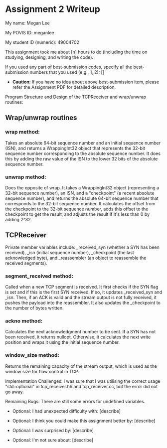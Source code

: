Assignment 2 Writeup
=============

My name: Megan Lee

My POVIS ID: meganlee

My student ID (numeric): 49004702

This assignment took me about [n] hours to do (including the time on studying, designing, and writing the code).

If you used any part of best-submission codes, specify all the best-submission numbers that you used (e.g., 1, 2): []

- **Caution**: If you have no idea about above best-submission item, please refer the Assignment PDF for detailed description.

Program Structure and Design of the TCPReceiver and wrap/unwrap routines:
## Wrap/unwrap routines

### wrap method:
Takes an absolute 64-bit sequence number and an initial sequence number (ISN), and returns a WrappingInt32 object that represents the 32-bit sequence number corresponding to the absolute sequence number. It does this by adding the raw value of the ISN to the lower 32 bits of the absolute sequence number.

### unwrap method:
Does the opposite of wrap. It takes a WrappingInt32 object (representing a 32-bit sequence number), an ISN, and a "checkpoint" (a recent absolute sequence number), and returns the absolute 64-bit sequence number that corresponds to the 32-bit sequence number. It calculates the offset from the checkpoint to the 32-bit sequence number, adds this offset to the checkpoint to get the result, and adjusts the result if it's less than 0 by adding 2^32.

## TCPReceiver
Private member variables include: _received_syn (whether a SYN has been received), _isn (initial sequence number), _checkpoint (the last acknowledged byte), and _reassembler (an object to reassemble the received segments).

### segment_received method: 
Called when a new TCP segment is received. It first checks if the SYN flag is set and if this is the first SYN received. If so, it updates _received_syn and _isn. Then, if an ACK is valid and the stream output is not fully received, it pushes the payload into the reassembler. It also updates the _checkpoint to the number of bytes written.

### ackno method: 
Calculates the next acknowledgment number to be sent. If a SYN has not been received, it returns nullopt. Otherwise, it calculates the next write position and wraps it using the initial sequence number.

### window_size method: 
Returns the remaining capacity of the stream output, which is used as the window size for flow control in TCP.

Implementation Challenges:
I was sure that I was utilising the correct usage "std::optional<WrappingInt32>" in tcp_receiver.hh and tcp_receiver.cc, but the error did not go away. 

Remaining Bugs:
There are still some errors for undefined variables.

- Optional: I had unexpected difficulty with: [describe]

- Optional: I think you could make this assignment better by: [describe]

- Optional: I was surprised by: [describe]

- Optional: I'm not sure about: [describe]
